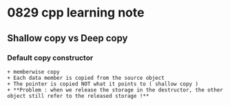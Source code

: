 # 0829 cpp learning note

## Shallow copy vs Deep copy

### Default copy constructor

    + memberwise copy
    + Each data member is copied from the source object
    + The pointer is copied NOT what it points to ( shallow copy )
    + **Problem : when we release the storage in the destructor, the other object still refer to the released storage !**


